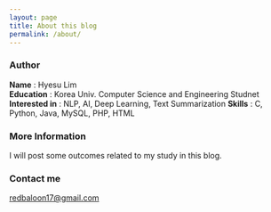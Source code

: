 ```yaml
---
layout: page
title: About this blog
permalink: /about/
---
```


### Author
**Name**          : Hyesu Lim<br>
**Education**     : Korea Univ. Computer Science and Engineering Studnet<br>
**Interested in** : NLP, AI, Deep Learning, Text Summarization
**Skills**        : C, Python, Java, MySQL, PHP, HTML

### More Information

I will post some outcomes related to my study in this blog.

### Contact me

[redbaloon17@gmail.com](mailto:redbaloon17@gmail.com)
